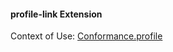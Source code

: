 #### profile-link Extension

Context of Use: [Conformance.profile](http://hl7.org/fhir/conformance-definitions.html#Conformance.profile)
